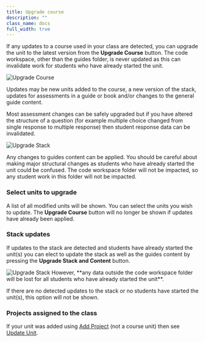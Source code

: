 ```yaml
---
title: Upgrade course
description: ""
class_name: docs
full_width: true
---
```


If any updates to a course used in your class are detected, you can upgrade the unit to the latest version from the **Upgrade Course** button. The code workspace, other than the guides folder, is never updated as this can invalidate work for students who have already started the unit.

<img alt="Upgrade Course" src="/img/docs/class_administration/upgradecourse.png" class="simple"/>

Updates may be new units added to the course, a new version of the stack, updates for assessments in a guide or book and/or changes to the general guide content. 

Most assessment changes can be safely upgraded but if you have altered the structure of a question (for example multiple choice changed from single response to multiple response) then student response data can be invalidated.

<img alt="Upgrade Stack" src="/img/docs/class_administration/upgradecoursedialog.png" class="simple"/>

Any changes to guides content can be applied. You should be careful about making major structural changes as students who have already started the unit could be confused. The code workspace folder will not be impacted, so any student work in this folder will not be impacted.

### Select units to upgrade
A list of all modified units will be shown. You can select the units you wish to update. The **Upgrade Course** button will no longer be shown if updates have already been applied.

### Stack updates
If updates to the stack are detected and students have already started the unit(s) you can elect to update the stack as well as the guides content by pressing the **Upgrade Stack and Content** button.

<img alt="Upgrade Stack" src="/img/docs/class_administration/stackupdate.png" class="simple"/>
However, **any data outside the code workspace folder will be lost for all students who have already started the unit**. 

If there are no detected updates to the stack or no students have started the unit(s), this option will not be shown.

### Projects assigned to the class
If your unit was added using [Add Project](/docs/classes/unitmanagement/assign-project) (not a course unit) then see [Update Unit](/docs/classes/unitmanagement/settings-info/updateunit/).


